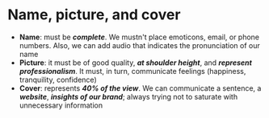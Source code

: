 # Name, picture, and cover



* **Name**: must be _**complete**_. We mustn't place emoticons, email, or phone numbers. Also, we can add audio that indicates the pronunciation of our name
* **Picture**: it must be of good quality, _**at shoulder height**_, and _**represent professionalism**_. It must, in turn, communicate feelings (happiness, tranquility, confidence)
* **Cover**: represents _**40% of the view**_. We can communicate a sentence, a _**website**_, _**insights of our brand**_; always trying not to saturate with unnecessary information
